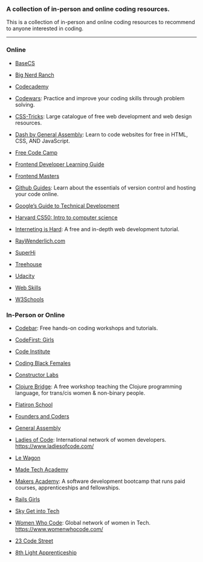 ### A collection of in-person and online coding resources.

This is a collection of in-person and online coding resources to recommend to anyone interested in coding.

----

### Online

- [BaseCS](https://dev.to/t/basecs)

- [Big Nerd Ranch](https://www.bignerdranch.com/bootcamps/)

- [Codecademy](https://www.codecademy.com/)

- [Codewars](https://www.codewars.com/): Practice and improve your coding skills through problem solving.

- [CSS-Tricks](https://css-tricks.com/): Large catalogue of free web development and web design resources.

- [Dash by General Assembly](https://dash.generalassemb.ly/): Learn to code websites for free in HTML, CSS, AND JavaScript.

- [Free Code Camp](https://www.freecodecamp.org/)

- [Frontend Developer Learning Guide](https://www.notion.so/Frontend-Developer-Learning-Guide-39e189f4a49b4fcb9a6304ebf1f327a9)

- [Frontend Masters](https://frontendmasters.com/bootcamp/)

- [Github Guides](https://guides.github.com/activities/hello-world/): Learn about the essentials of version control and hosting your code online.

- [Google’s Guide to Technical Development](https://techdevguide.withgoogle.com/)

- [Harvard CS50: Intro to computer science](https://online-learning.harvard.edu/course/cs50-introduction-computer-science)

- [Interneting is Hard](https://internetingishard.com/): A free and in-depth web development tutorial.

- [RayWenderlich.com](https://www.raywenderlich.com/)

- [SuperHi](https://www.superhi.com/)

- [Treehouse](https://teamtreehouse.com/tracks)

- [Udacity](https://eu.udacity.com/)

- [Web Skills](https://andreasbm.github.io/web-skills/)

- [W3Schools](https://www.w3schools.com/)


### In-Person or Online

- [Codebar](https://codebar.io/): Free hands-on coding workshops and tutorials.

- [CodeFirst: Girls](https://www.codefirstgirls.org.uk/)

- [Code Institute](https://codeinstitute.net/)

- [Coding Black Females](https://codingblackfemales.com/)

- [Constructor Labs](https://www.constructorlabs.com/)

- [Clojure Bridge](https://clojurebridgelondon.github.io/): A free workshop teaching the Clojure programming language, for trans/cis women & non-binary people.

- [Flatiron School](https://flatironschool.com/)

- [Founders and Coders](https://foundersandcoders.com/)

- [General Assembly](https://generalassemb.ly/)

- [Ladies of Code](https://www.meetup.com/Ladies-of-Code-UK/): International network of women developers. https://www.ladiesofcode.com/

- [Le Wagon](https://www.lewagon.com/)

- [Made Tech Academy](https://www.madetech.com/careers/academy)

- [Makers Academy](https://makers.tech/): A software development bootcamp that runs paid courses, apprenticeships and fellowships.

- [Rails Girls](http://railsgirls.com/)

- [Sky Get into Tech](http://getintotech.sky.com/)

- [Women Who Code](https://www.meetup.com/Women-Who-Code-London/events/): Global network of women in Tech. https://www.womenwhocode.com/

- [23 Code Street](https://www.23codestreet.com/)

- [8th Light Apprenticeship](https://8thlight.com/apprenticeship/)
